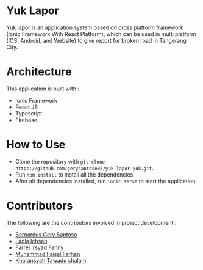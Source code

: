 # Yuk Lapor

Yuk lapor is an application system based on cross platform framework (Ionic Framework With React Platform), which can be used in multi platform (IOS, Android, and Website) to give report for broken road in Tangerang City.

# Architecture

This application is built with :

- Ionic Framework
- React JS
- Typescript
- Firebase

# How to Use

- Clone the repository with `git clone https://github.com/gerysantoso03/yuk-lapor-yuk.git`.
- Run `npm install` to install all the dependencies.
- After all dependencies installed, run `ionic serve` to start the application.

# Contributors

The following are the contributors involved in project development :

- [Bernardus Gery Santoso](https://github.com/gerysantoso03)
- [Fadla Ichsan](https://github.com/IFadla)
- [Farrel Irsyad Fanny](https://github.com/Farfan16)
- [Muhammad Faisal Farhan](https://github.com/uzivurt0)
- [Kharansyah Tawadu shalam](https://github.com/rans0)
